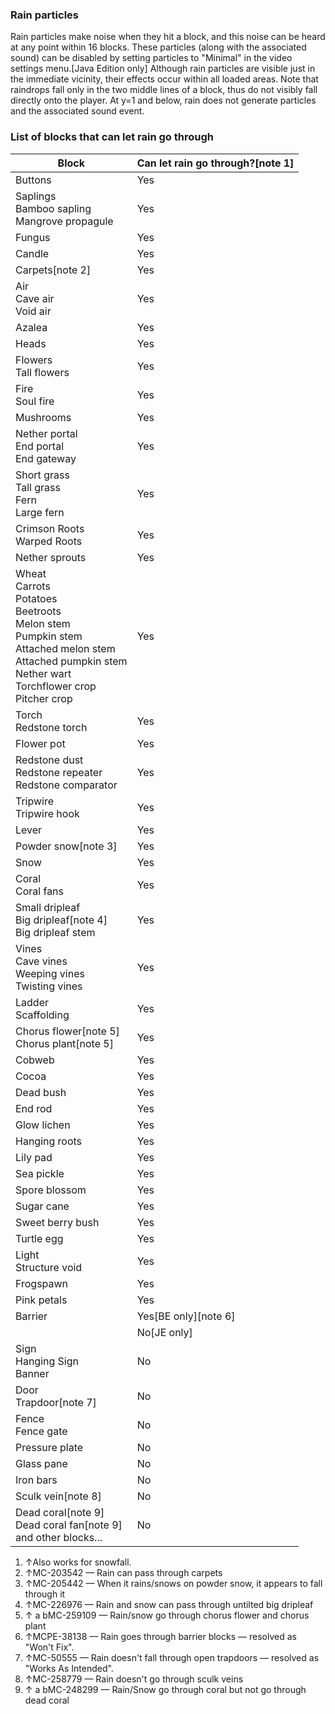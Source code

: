### Rain particles
Rain particles make noise when they hit a block, and this noise can be heard at any point within 16 blocks. These particles (along with the associated sound) can be disabled by setting particles to "Minimal" in the video settings menu.‌[Java Edition  only] Although rain particles are visible just in the immediate vicinity, their effects occur within all loaded areas. Note that raindrops fall only in the two middle lines of a block, thus do not visibly fall directly onto the player. At y=1 and below, rain does not generate particles and the associated sound event.

### List of blocks that can let rain go through
| Block                                                                                                                                                                                | Can let rain go through?[note 1] |
|--------------------------------------------------------------------------------------------------------------------------------------------------------------------------------------|----------------------------------|
| Buttons                                                                                                                                                                              | Yes                              |
| Saplings<br/>Bamboo sapling<br/>Mangrove propagule                                                                                                                                   | Yes                              |
| Fungus                                                                                                                                                                               | Yes                              |
| Candle                                                                                                                                                                               | Yes                              |
| Carpets[note 2]                                                                                                                                                                      | Yes                              |
| Air<br/>Cave air<br/>Void air                                                                                                                                                        | Yes                              |
| Azalea                                                                                                                                                                               | Yes                              |
| Heads                                                                                                                                                                                | Yes                              |
| Flowers<br/>Tall flowers                                                                                                                                                             | Yes                              |
| Fire<br/>Soul fire                                                                                                                                                                   | Yes                              |
| Mushrooms                                                                                                                                                                            | Yes                              |
| Nether portal<br/>End portal<br/>End gateway                                                                                                                                         | Yes                              |
| Short grass<br/>Tall grass<br/>Fern<br/>Large fern                                                                                                                                   | Yes                              |
| Crimson Roots<br/>Warped Roots                                                                                                                                                       | Yes                              |
| Nether sprouts                                                                                                                                                                       | Yes                              |
| Wheat<br/>Carrots<br/>Potatoes<br/>Beetroots<br/>Melon stem<br/>Pumpkin stem<br/>Attached melon stem<br/>Attached pumpkin stem<br/>Nether wart<br/>Torchflower crop<br/>Pitcher crop | Yes                              |
| Torch<br/>Redstone torch                                                                                                                                                             | Yes                              |
| Flower pot                                                                                                                                                                           | Yes                              |
| Redstone dust<br/>Redstone repeater<br/>Redstone comparator                                                                                                                          | Yes                              |
| Tripwire<br/>Tripwire hook                                                                                                                                                           | Yes                              |
| Lever                                                                                                                                                                                | Yes                              |
| Powder snow[note 3]                                                                                                                                                                  | Yes                              |
| Snow                                                                                                                                                                                 | Yes                              |
| Coral<br/>Coral fans                                                                                                                                                                 | Yes                              |
| Small dripleaf<br/>Big dripleaf[note 4]<br/>Big dripleaf stem                                                                                                                        | Yes                              |
| Vines<br/>Cave vines<br/>Weeping vines<br/>Twisting vines                                                                                                                            | Yes                              |
| Ladder<br/>Scaffolding                                                                                                                                                               | Yes                              |
| Chorus flower[note 5]<br/>Chorus plant[note 5]                                                                                                                                       | Yes                              |
| Cobweb                                                                                                                                                                               | Yes                              |
| Cocoa                                                                                                                                                                                | Yes                              |
| Dead bush                                                                                                                                                                            | Yes                              |
| End rod                                                                                                                                                                              | Yes                              |
| Glow lichen                                                                                                                                                                          | Yes                              |
| Hanging roots                                                                                                                                                                        | Yes                              |
| Lily pad                                                                                                                                                                             | Yes                              |
| Sea pickle                                                                                                                                                                           | Yes                              |
| Spore blossom                                                                                                                                                                        | Yes                              |
| Sugar cane                                                                                                                                                                           | Yes                              |
| Sweet berry bush                                                                                                                                                                     | Yes                              |
| Turtle egg                                                                                                                                                                           | Yes                              |
| Light<br/>Structure void                                                                                                                                                             | Yes                              |
| Frogspawn                                                                                                                                                                            | Yes                              |
| Pink petals                                                                                                                                                                          | Yes                              |
| Barrier                                                                                                                                                                              | Yes‌[BE  only][note 6]           |
|                                                                                                                                                                                      | No‌[JE  only]                    |
| Sign<br/>Hanging Sign<br/>Banner                                                                                                                                                     | No                               |
| Door<br/>Trapdoor[note 7]                                                                                                                                                            | No                               |
| Fence<br/>Fence gate                                                                                                                                                                 | No                               |
| Pressure plate                                                                                                                                                                       | No                               |
| Glass pane                                                                                                                                                                           | No                               |
| Iron bars                                                                                                                                                                            | No                               |
| Sculk vein[note 8]                                                                                                                                                                   | No                               |
| Dead coral[note 9]<br/>Dead coral fan[note 9]<br/>and other blocks...                                                                                                                | No                               |

1. ↑Also works for snowfall.
2. ↑MC-203542 — Rain can pass through carpets
3. ↑MC-205442 — When it rains/snows on powder snow, it appears to fall through it
4. ↑MC-226976 — Rain and snow can pass through untilted big dripleaf
5. ↑ a bMC-259109 — Rain/snow go through chorus flower and chorus plant
6. ↑MCPE-38138 — Rain goes through barrier blocks — resolved as "Won't Fix".
7. ↑MC-50555 — Rain doesn't fall through open trapdoors — resolved as "Works As Intended".
8. ↑MC-258779 — Rain doesn't go through sculk veins
9. ↑ a bMC-248299 — Rain/Snow go through coral but not go through dead coral



